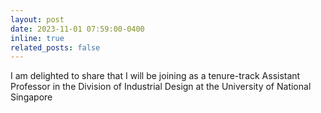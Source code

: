 ```yaml
---
layout: post
date: 2023-11-01 07:59:00-0400
inline: true
related_posts: false
---
```


I am delighted to share that I will be joining as a tenure-track Assistant Professor in the Division of Industrial Design at the University of National Singapore
